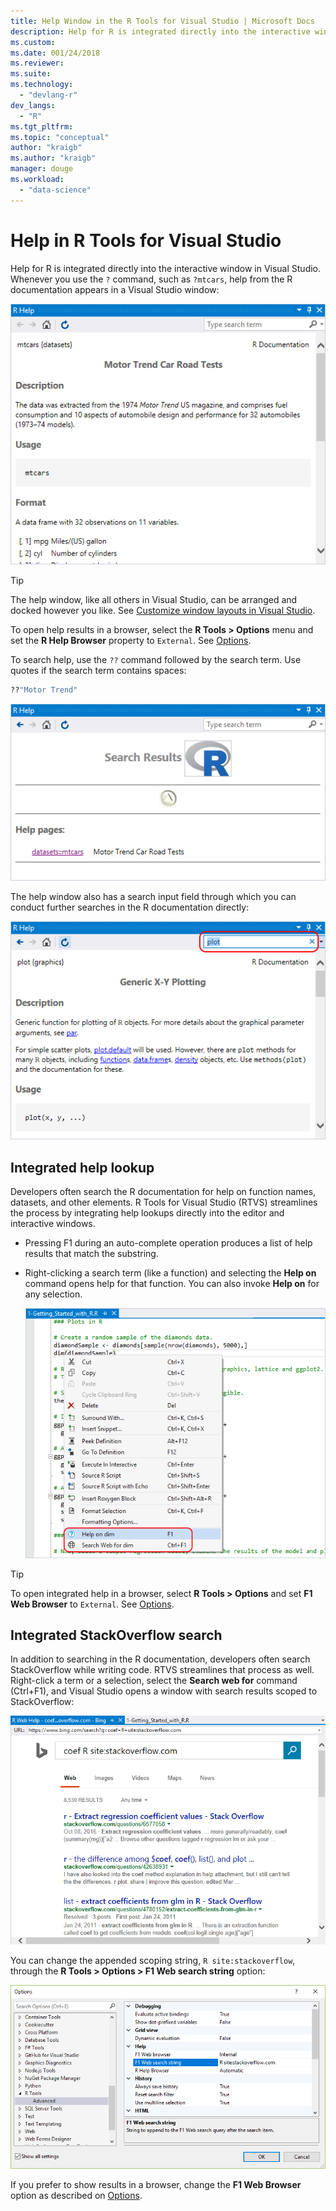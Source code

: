 ```yaml
---
title: Help Window in the R Tools for Visual Studio | Microsoft Docs
description: Help for R is integrated directly into the interactive window in Visual Studio through the ? command.
ms.custom:
ms.date: 001/24/2018
ms.reviewer:
ms.suite:
ms.technology: 
  - "devlang-r"
dev_langs:
  - "R"
ms.tgt_pltfrm:
ms.topic: "conceptual"
author: "kraigb"
ms.author: "kraigb"
manager: douge
ms.workload: 
  - "data-science"
---
```


# Help in R Tools for Visual Studio

Help for R is integrated directly into the interactive window in Visual Studio. Whenever you use the `?` command, such as `?mtcars`, help from the R documentation appears in a Visual Studio window:

![Help window in Visual Studio](media/help-window.png)

> [!Tip]
> The help window, like all others in Visual Studio, can be arranged and docked however you like. See [Customize window layouts in Visual Studio](../ide/customizing-window-layouts-in-visual-studio.md).
>
> To open help results in a browser, select the **R Tools > Options** menu and set the **R Help Browser** property to `External`. See [Options](options-for-r-tools-in-visual-studio.md).

To search help, use the `??` command followed by the search term. Use quotes if the search term contains spaces:

```R
??"Motor Trend"
```

![Help search results](media/help-search1.png)

The help window also has a search input field through which you can conduct further searches in the R documentation directly:

![Help search results using the input field](media/help-search2.png)

## Integrated help lookup

Developers often search the R documentation for help on function names, datasets, and other elements. R Tools for Visual Studio (RTVS) streamlines the process by integrating help lookups directly into the editor and interactive windows.

- Pressing F1 during an auto-complete operation produces a list of help results that match the substring.
- Right-clicking a search term (like a function) and selecting the **Help on** command opens help for that function. You can also invoke **Help on** for any selection.

    ![Invoking help through the right click context menu](media/help-right-click.png)

> [!Tip]
> To open integrated help in a browser, select **R Tools > Options** and set **F1 Web Browser** to `External`. See [Options](options-for-r-tools-in-visual-studio.md).

## Integrated StackOverflow search

In addition to searching in the R documentation, developers often search StackOverflow while writing code. RTVS streamlines that process as well. Right-click a term or a selection, select the **Search web for** command (Ctrl+F1), and Visual Studio opens a window with search results scoped to StackOverflow:

![Web search results in Visual Studio](media/help-web-search-results.png)

You can change the appended scoping string, `R site:stackoverflow`, through the **R Tools > Options > F1 Web search string** option:

![Changing the F1 Web search string option](media/options-dialog.png)

If you prefer to show results in a browser, change the **F1 Web Browser** option as described on [Options](options-for-r-tools-in-visual-studio.md).